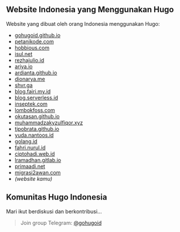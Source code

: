 ## Website Indonesia yang Menggunakan Hugo

Website yang dibuat oleh orang Indonesia menggunakan Hugo:

- [gohugoid.github.io](https://gohugoid.github.io/)
- [petanikode.com](https://www.petanikode.com/)
- [hobbious.com](https://hobbious.com/)
- [isul.net](https://www.isul.net/blog/)
- [rezhajulio.id](https://rezhajulio.id)
- [ariya.io](https://ariya.io/)
- [ardianta.github.io](https://ardianta.github.io)
- [dionarya.me](http://dionarya.me/blog/)
- [shvr.ga](https://shvr.ga/)
- [blog.fajri.my.id](https://blog.fajri.my.id/)
- [blog.serverless.id](https://blog.serverless.id/)
- [inseptek.com](https://inseptek.com/)
- [lombokfoss.com](https://www.lombokfoss.com/)
- [okutasan.github.io](https://okutasan.github.io)
- [muhammadzakyzulfiqor.xyz](https://muhammadzakyzulfiqor.xyz/)
- [tipobrata.github.io](https://tipobrata.github.io/)
- [yuda.nantoos.id](https://yuda.nantoos.id/)
- [golang.id](https://golang.id/)
- [fahri.nurul.id](https://fahri.nurul.id/)
- [ciptohadi.web.id](https://ciptohadi.web.id/)
- [lramadhan.gitlab.io](https://lramadhan.gitlab.io/)
- [primaadi.net](https://primaadi.net/)
- [migrasi2awan.com](http://migrasi2awan.com/)
- _(website kamu)_ 

## Komunitas Hugo Indonesia

Mari ikut berdiskusi dan berkontribusi...

> Join group Telegram: [@gohugoid](https://t.me/gohugoid/)
